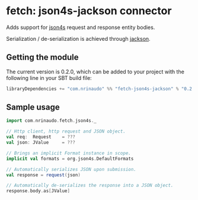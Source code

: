 # fetch: json4s-jackson connector

Adds support for [json4s](https://github.com/json4s/json4s) request and response entity bodies.

Serialization / de-serialization is achieved through [jackson](https://github.com/FasterXML/jackson).



## Getting the module
The current version is 0.2.0, which can be added to your project with the following line in your SBT build file:

```scala
libraryDependencies += "com.nrinaudo" %% "fetch-json4s-jackson" % "0.2.0"
```



## Sample usage
```scala
import com.nrinaudo.fetch.json4s._

// Http client, http request and JSON object.
val req:  Request    = ???
val json: JValue     = ???

// Brings an implicit Format instance in scope.
implicit val formats = org.json4s.DefaultFormats

// Automatically serializes JSON upon submission.
val response = request(json)

// Automatically de-serializes the response into a JSON object.
response.body.as[JValue]
```